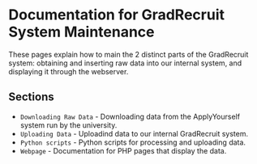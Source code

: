 # Documentation for GradRecruit System Maintenance

These pages explain how to main the 2 distinct parts of the GradRecruit system: obtaining and inserting raw data into our internal system, and displaying it through the webserver.

## Sections

* `Downloading Raw Data` - Downloading data from the ApplyYourself system run by the university.
* `Uploading Data` - Uploadind data to our internal GradRecruit system.
* `Python scripts` - Python scripts for processing and uploading data.
* `Webpage` - Documentation for PHP pages that display the data.



